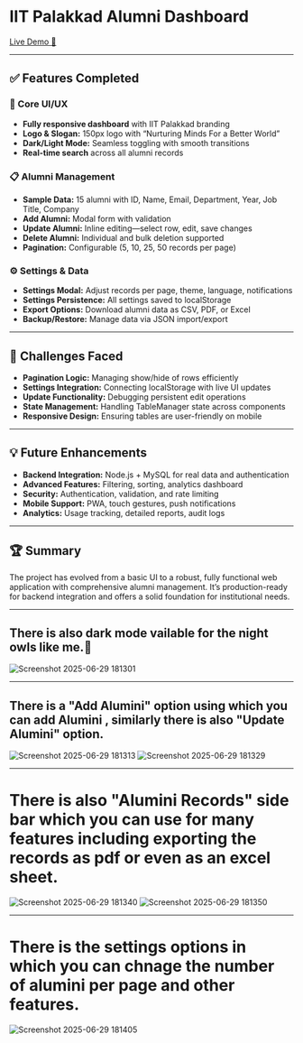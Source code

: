 # IIT Palakkad Alumni Dashboard

[Live Demo 🚀](https://kiran-8287.github.io/IAR-Dashboard/)

---

## ✅ Features Completed

### 🎨 Core UI/UX
- **Fully responsive dashboard** with IIT Palakkad branding
- **Logo & Slogan:** 150px logo with “Nurturing Minds For a Better World”
- **Dark/Light Mode:** Seamless toggling with smooth transitions
- **Real-time search** across all alumni records

### 📋 Alumni Management
- **Sample Data:** 15 alumni with ID, Name, Email, Department, Year, Job Title, Company
- **Add Alumni:** Modal form with validation
- **Update Alumni:** Inline editing—select row, edit, save changes
- **Delete Alumni:** Individual and bulk deletion supported
- **Pagination:** Configurable (5, 10, 25, 50 records per page)

### ⚙️ Settings & Data
- **Settings Modal:** Adjust records per page, theme, language, notifications
- **Settings Persistence:** All settings saved to localStorage
- **Export Options:** Download alumni data as CSV, PDF, or Excel
- **Backup/Restore:** Manage data via JSON import/export

---

## 🚧 Challenges Faced

- **Pagination Logic:** Managing show/hide of rows efficiently
- **Settings Integration:** Connecting localStorage with live UI updates
- **Update Functionality:** Debugging persistent edit operations
- **State Management:** Handling TableManager state across components
- **Responsive Design:** Ensuring tables are user-friendly on mobile

---

## 💡 Future Enhancements

- **Backend Integration:** Node.js + MySQL for real data and authentication
- **Advanced Features:** Filtering, sorting, analytics dashboard
- **Security:** Authentication, validation, and rate limiting
- **Mobile Support:** PWA, touch gestures, push notifications
- **Analytics:** Usage tracking, detailed reports, audit logs

---

## 🏆 Summary

The project has evolved from a basic UI to a robust, fully functional web application with comprehensive alumni management. It’s production-ready for backend integration and offers a solid foundation for institutional needs.

---

## There is also dark mode vailable for the night owls like me.🦉

![Screenshot 2025-06-29 181301](https://github.com/user-attachments/assets/15bf461b-3979-4223-804e-1eb8412d820f)

---
## There is a "Add Alumini" option using which you can add Alumini , similarly there is also "Update Alumini" option.
![Screenshot 2025-06-29 181313](https://github.com/user-attachments/assets/2f4a7c13-ed5b-4b62-981e-234794e74a62)
![Screenshot 2025-06-29 181329](https://github.com/user-attachments/assets/26e7ba5e-b87b-4a96-a96a-e2362f0e9c34)

---
# There is also "Alumini Records" side bar which you can use for many features including exporting the records as pdf or even as an excel sheet.
![Screenshot 2025-06-29 181340](https://github.com/user-attachments/assets/192157d5-87f8-4098-adce-724dec167e98)
![Screenshot 2025-06-29 181350](https://github.com/user-attachments/assets/379905b1-2acf-4305-88e9-4eed46552287)

---
# There is the settings options in which you can chnage the number of alumini per page and other features.
![Screenshot 2025-06-29 181405](https://github.com/user-attachments/assets/83ce7d6c-6158-4d58-9d95-8ca0b3f50649)




 




